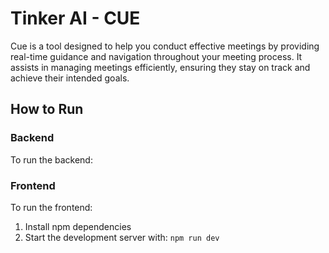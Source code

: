 # Tinker AI - CUE

Cue is a tool designed to help you conduct effective meetings by providing real-time guidance and navigation throughout your meeting process. It assists in managing meetings efficiently, ensuring they stay on track and achieve their intended goals.

## How to Run

### Backend

To run the backend:


### Frontend

To run the frontend:

1. Install npm dependencies
2. Start the development server with: `npm run dev`